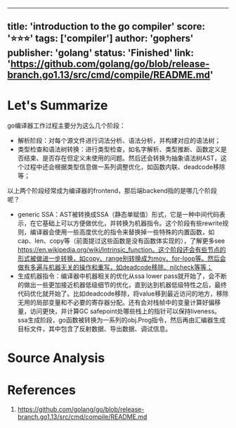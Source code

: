 
---
title: 'introduction to the go compiler'
score: '⭐️⭐️⭐️'
tags: ['compiler']
author: 'gophers'
publisher: 'golang'
status: 'Finished'
link: 'https://github.com/golang/go/blob/release-branch.go1.13/src/cmd/compile/README.md'
---

# Let's Summarize

go编译器工作过程主要分为这么几个阶段：
- 解析阶段：对每个源文件进行词法分析、语法分析，并构建对应的语法树；
- 类型检查和语法树转换：进行类型检查，如名字解析、类型推断、函数定义是否结束、是否存在但定义未使用的问题。然后还会转换为抽象语法树AST，这个过程中还会根据类型信息做一系列调整优化，如函数内联、deadcode移除等；

以上两个阶段经常成为编译器的frontend，那后端backend指的是哪几个阶段呢？

- generic SSA：AST被转换成SSA（静态单赋值）形式，它是一种中间代码表示，在它基础上可以方便做优化，并转换为机器指令。这个阶段有些rewrite规则，编译器会使用一些高度优化的指令来替换掉一些特殊的内置函数，如cap、len、copy等（前面提过这些函数是没有函数体实现的），了解更多see https://en.wikipedia.org/wiki/Intrinsic_function。这个阶段还会有些节点的形式被做进一步转换，如copy、range别转换成为mov、for-loop等。然后会做有多遍与机器无关的操作和重写，如deadcode移除、nilcheck等等；
- 生成机器指令：编译器中机器相关的优化从ssa lower pass就开始了，会不断的做出一些更加接近机器低级细节的优化，直到达到机器低级特性之后，最终代码优化就开始了。比如deadcode移除，将value移到最近访问的地方，移除无用的局部变量和不必要的寄存器分配。还有会对栈帧中的变量计算好偏移量，访问更快，并计算GC  safepoint处哪些栈上的指针可以保持liveness。ssa生成阶段，go函数被转换为一系列的obj.Prog指令，然后再由汇编器生成目标文件，其中包含了反射数据、导出数据、调试信息。

# Source Analysis



# References
1. https://github.com/golang/go/blob/release-branch.go1.13/src/cmd/compile/README.md
